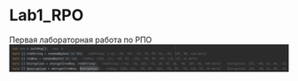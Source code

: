 # Lab1_RPO
Первая лабораторная работа по РПО
![alt text](https://github.com/Tupo-ok/Lab1_RPO/blob/master/out_image.jpeg)
